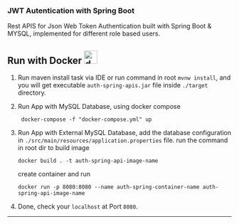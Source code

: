 ### JWT Autentication with Spring Boot
  
  Rest APIS for Json Web Token Authentication built with Spring Boot & MYSQL, implemented for different role based users.
 
## Run with Docker  <img width="30px" height="30px" src="https://cdn.jsdelivr.net/gh/devicons/devicon/icons/docker/docker-original.svg" alt="docker"/>

1. Run maven install task via IDE or run command in root `mvnw install`, and you will get executable `auth-spring-apis.jar` file inside `./target` directory.
2. Run App with MySQL Database, using docker compose

        docker-compose -f "docker-compose.yml" up
        
        
3.  Run App with External MySQL Database, add the database configuration in `./src/main/resources/application.properties` file. run the command in root dir to build image

        docker build . -t auth-spring-api-image-name
    create container and run 
        
        docker run -p 8080:8080 --name auth-spring-container-name auth-spring-api-image-name

4.  Done, check your `localhost` at Port `8080`.
<hr/>
